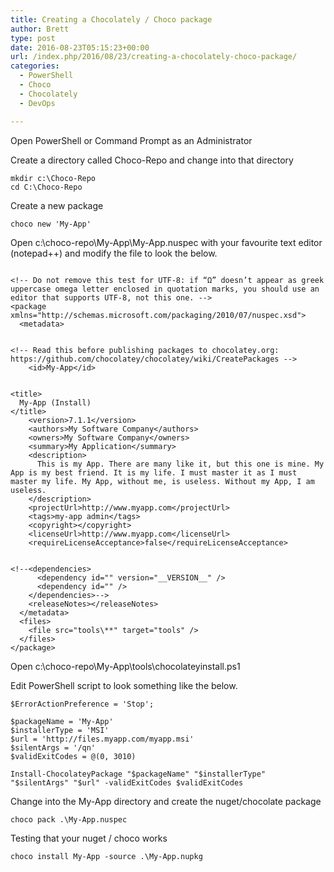 ```yaml
---
title: Creating a Chocolately / Choco package
author: Brett
type: post
date: 2016-08-23T05:15:23+00:00
url: /index.php/2016/08/23/creating-a-chocolately-choco-package/
categories:
  - PowerShell
  - Choco
  - Chocolately
  - DevOps

---
```

Open PowerShell or Command Prompt as an Administrator
  
Create a directory called Choco-Repo and change into that directory
```
mkdir c:\Choco-Repo
cd C:\Choco-Repo
```

Create a new package
```
choco new 'My-App'
```

Open c:\choco-repo\My-App\My-App.nuspec with your favourite text editor (notepad++) and modify the file to look the below.

```

<!-- Do not remove this test for UTF-8: if “Ω” doesn’t appear as greek uppercase omega letter enclosed in quotation marks, you should use an editor that supports UTF-8, not this one. -->
<package xmlns="http://schemas.microsoft.com/packaging/2010/07/nuspec.xsd">
  <metadata>
    

<!-- Read this before publishing packages to chocolatey.org: https://github.com/chocolatey/chocolatey/wiki/CreatePackages -->
    <id>My-App</id>
    

<title>
  My-App (Install)
</title>
    <version>7.1.1</version>
    <authors>My Software Company</authors>
    <owners>My Software Company</owners>
    <summary>My Application</summary>
    <description>
      This is my App. There are many like it, but this one is mine. My App is my best friend. It is my life. I must master it as I must master my life. My App, without me, is useless. Without my App, I am useless.
    </description>
    <projectUrl>http://www.myapp.com</projectUrl>
    <tags>my-app admin</tags>
    <copyright></copyright>
    <licenseUrl>http://www.myapp.com</licenseUrl>
    <requireLicenseAcceptance>false</requireLicenseAcceptance>
    

<!--<dependencies>
      <dependency id="" version="__VERSION__" />
      <dependency id="" />
    </dependencies>-->
    <releaseNotes></releaseNotes>
  </metadata>
  <files>
    <file src="tools\**" target="tools" />
  </files>
</package>
```
Open c:\choco-repo\My-App\tools\chocolateyinstall.ps1
  
Edit PowerShell script to look something like the below.
```
$ErrorActionPreference = 'Stop';

$packageName = 'My-App'
$installerType = 'MSI'
$url = 'http://files.myapp.com/myapp.msi'
$silentArgs = '/qn'
$validExitCodes = @(0, 3010) 

Install-ChocolateyPackage "$packageName" "$installerType" "$silentArgs" "$url" -validExitCodes $validExitCodes
```
Change into the My-App directory and create the nuget/chocolate package
```
choco pack .\My-App.nuspec
```
Testing that your nuget / choco works
```
choco install My-App -source .\My-App.nupkg
```